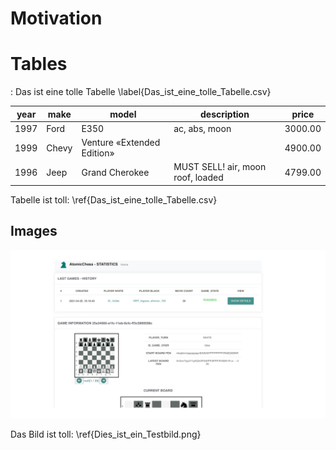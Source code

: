 # Motivation


# Tables

: Das ist eine tolle Tabelle \label{Das_ist_eine_tolle_Tabelle.csv}

| year | make  | model                      | description                       | price   |
| ---- | ----- | -------------------------- | --------------------------------- | ------- |
| 1997 | Ford  | E350                       | ac, abs, moon                     | 3000.00 |
| 1999 | Chevy | Venture «Extended Edition» |                                   | 4900.00 |
| 1996 | Jeep  | Grand Cherokee             | MUST SELL! air, moon roof, loaded | 4799.00 |



Tabelle ist toll: \ref{Das_ist_eine_tolle_Tabelle.csv}


## Images


![Dies ist ein Testbild \label{Dies_ist_ein_Testbild.png}](./generated_images/border_Dies_ist_ein_Testbild.png)


Das Bild ist toll: \ref{Dies_ist_ein_Testbild.png}